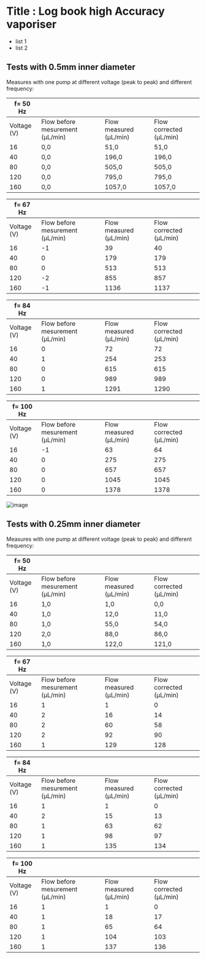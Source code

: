 # Title : Log book high Accuracy vaporiser

- list 1
- list 2

## Tests with 0.5mm inner diameter 

Measures with one pump at different voltage (peak to peak) and different frequency: 

| f= 50 Hz    |                                 |                        |                         |
|-------------|---------------------------------|------------------------|-------------------------|
| Voltage (V) | Flow before mesurement (µL/min) | Flow measured (µL/min) | Flow corrected (µL/min) |
| 16          | 0,0                             | 51,0                   | 51,0                    |
| 40          | 0,0                             | 196,0                  | 196,0                   |
| 80          | 0,0                             | 505,0                  | 505,0                   |
| 120         | 0,0                             | 795,0                  | 795,0                   |
| 160         | 0,0                             | 1057,0                 | 1057,0                  |

| f= 67 Hz    |                                 |                        |                         |
|-------------|---------------------------------|------------------------|-------------------------|
| Voltage (V) | Flow before mesurement (µL/min) | Flow measured (µL/min) | Flow corrected (µL/min) |
| 16          | -1                              | 39                     | 40                      |
| 40          | 0                               | 179                    | 179                     |
| 80          | 0                               | 513                    | 513                     |
| 120         | -2                              | 855                    | 857                     |
| 160         | -1                              | 1136                   | 1137                    |

| f= 84 Hz    |                                 |                        |                         |
|-------------|---------------------------------|------------------------|-------------------------|
| Voltage (V) | Flow before mesurement (µL/min) | Flow measured (µL/min) | Flow corrected (µL/min) |
| 16          | 0                               | 72                     | 72                      |
| 40          | 1                               | 254                    | 253                     |
| 80          | 0                               | 615                    | 615                     |
| 120         | 0                               | 989                    | 989                     |
| 160         | 1                               | 1291                   | 1290                    |

| f= 100 Hz   |                                 |                        |                         |
|-------------|---------------------------------|------------------------|-------------------------|
| Voltage (V) | Flow before mesurement (µL/min) | Flow measured (µL/min) | Flow corrected (µL/min) |
| 16          | -1                              | 63                     | 64                      |
| 40          | 0                               | 275                    | 275                     |
| 80          | 0                               | 657                    | 657                     |
| 120         | 0                               | 1045                   | 1045                    |
| 160         | 0                               | 1378                   | 1378                    |

![image](https://github.com/vgkinis/high_accuracy_vaporiser_NBI/assets/72393572/9f1d385e-8405-41a2-9753-2356415af098)

## Tests with 0.25mm inner diameter 

Measures with one pump at different voltage (peak to peak) and different frequency: 

| f= 50 Hz    |                                 |                        |                         |
|-------------|---------------------------------|------------------------|-------------------------|
| Voltage (V) | Flow before mesurement (µL/min) | Flow measured (µL/min) | Flow corrected (µL/min) |
| 16          | 1,0                             | 1,0                    | 0,0                     |
| 40          | 1,0                             | 12,0                   | 11,0                    |
| 80          | 1,0                             | 55,0                   | 54,0                    |
| 120         | 2,0                             | 88,0                   | 86,0                    |
| 160         | 1,0                             | 122,0                  | 121,0                   |

| f= 67 Hz    |                                 |                        |                         |
|-------------|---------------------------------|------------------------|-------------------------|
| Voltage (V) | Flow before mesurement (µL/min) | Flow measured (µL/min) | Flow corrected (µL/min) |
| 16          | 1                               | 1                      | 0                       |
| 40          | 2                               | 16                     | 14                      |
| 80          | 2                               | 60                     | 58                      |
| 120         | 2                               | 92                     | 90                      |
| 160         | 1                               | 129                    | 128                     |

| f= 84 Hz    |                                 |                        |                         |
|-------------|---------------------------------|------------------------|-------------------------|
| Voltage (V) | Flow before mesurement (µL/min) | Flow measured (µL/min) | Flow corrected (µL/min) |
| 16          | 1                               | 1                      | 0                       |
| 40          | 2                               | 15                     | 13                      |
| 80          | 1                               | 63                     | 62                      |
| 120         | 1                               | 98                     | 97                      |
| 160         | 1                               | 135                    | 134                     |

| f= 100 Hz   |                                 |                        |                         |
|-------------|---------------------------------|------------------------|-------------------------|
| Voltage (V) | Flow before mesurement (µL/min) | Flow measured (µL/min) | Flow corrected (µL/min) |
| 16          | 1                               | 1                      | 0                       |
| 40          | 1                               | 18                     | 17                      |
| 80          | 1                               | 65                     | 64                      |
| 120         | 1                               | 104                    | 103                     |
| 160         | 1                               | 137                    | 136                     |

